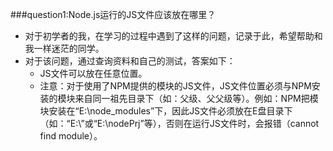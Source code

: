 ###question1:Node.js运行的JS文件应该放在哪里？
* 对于初学者的我，在学习的过程中遇到了这样的问题，记录于此，希望帮助和我一样迷茫的同学。
* 对于该问题，通过查询资料和自己的测试，答案如下：
  * JS文件可以放在任意位置。
  * 注意：对于使用了NPM提供的模块的JS文件，JS文件位置必须与NPM安装的模块来自同一祖先目录下（如：父级、父父级等）。例如：NPM把模块安装在“E:\node_modules”下，因此JS文件必须放在E盘目录下（如：“E:\”或“E:\nodePrj”等），否则在运行JS文件时，会报错（cannot find module）。
